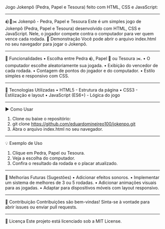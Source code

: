 Jogo Jokenpô (Pedra, Papel e Tesoura) feito com HTML, CSS e JavaScript:
________________________________________
🪨📄✂️ Jokenpô - Pedra, Papel e Tesoura
Este é um simples jogo de Jokenpô (Pedra, Papel e Tesoura) desenvolvido com HTML, CSS e JavaScript. Nele, o jogador compete contra o computador para ver quem vence cada rodada.
🚀 Demonstração
Você pode abrir o arquivo index.html no seu navegador para jogar o Jokenpô.
________________________________________
📝 Funcionalidades
•	Escolha entre Pedra 🪨, Papel 📄 ou Tesoura ✂️.
•	O computador escolhe aleatoriamente sua jogada.
•	Exibição do vencedor de cada rodada.
•	Contagem de pontos do jogador e do computador.
•	Estilo simples e responsivo com CSS.
________________________________________
📂 Tecnologias Utilizadas
•	HTML5 - Estrutura da página
•	CSS3 - Estilização e layout
•	JavaScript (ES6+) - Lógica do jogo
________________________________________
▶️ Como Usar
1.	Clone ou baixe o repositório:
2.	git clone https://github.com/eduardomineireo100/jokenpo.git
3.	Abra o arquivo index.html no seu navegador.
________________________________________
💡 Exemplo de Uso
1.	Clique em Pedra, Papel ou Tesoura.
2.	Veja a escolha do computador.
3.	Confira o resultado da rodada e o placar atualizado.
________________________________________
📌 Melhorias Futuras (Sugestões)
•	Adicionar efeitos sonoros.
•	Implementar um sistema de melhores de 3 ou 5 rodadas.
•	Adicionar animações visuais para as jogadas.
•	Adaptar para dispositivos móveis com layout responsivo.
________________________________________
🤝 Contribuição
Contribuições são bem-vindas! Sinta-se à vontade para abrir issues ou enviar pull requests.
________________________________________
📄 Licença
Este projeto está licenciado sob a MIT License.

